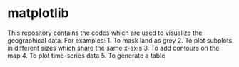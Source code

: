 # matplotlib
This repository contains the codes which are used to visualize the geographical data.
For examples: 
    1. To mask land as grey 
    2. To plot subplots in different sizes which share the same x-axis 
    3. To add contours on the map
    4. To plot time-series data
    5. To generate a table 
    
